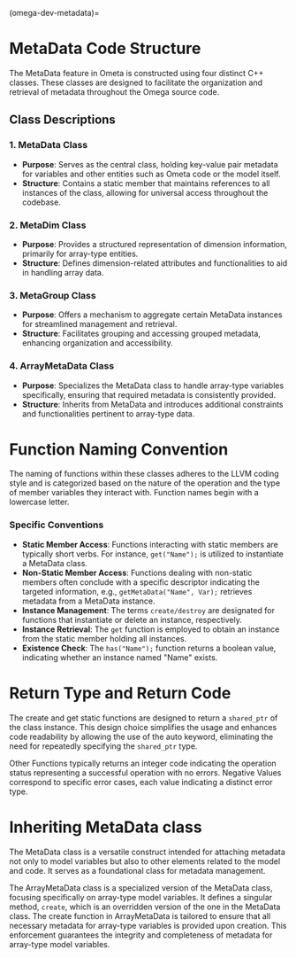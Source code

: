 (omega-dev-metadata)=

# MetaData Code Structure

The MetaData feature in Ometa is constructed using four distinct C++ classes.
These classes are designed to facilitate the organization and retrieval of
metadata throughout the Omega source code.

## Class Descriptions

### 1. MetaData Class
- **Purpose**: Serves as the central class, holding key-value pair metadata
               for variables and other entities such as Ometa code or
               the model itself.
- **Structure**: Contains a static member that maintains references to all
               instances of the class, allowing for universal access
               throughout the codebase.

### 2. MetaDim Class
- **Purpose**: Provides a structured representation of dimension information,
               primarily for array-type entities.
- **Structure**: Defines dimension-related attributes and functionalities to
               aid in handling array data.

### 3. MetaGroup Class
- **Purpose**: Offers a mechanism to aggregate certain MetaData instances for
               streamlined management and retrieval.
- **Structure**: Facilitates grouping and accessing grouped metadata,
               enhancing organization and accessibility.

### 4. ArrayMetaData Class
- **Purpose**: Specializes the MetaData class to handle array-type variables
               specifically, ensuring that required metadata is consistently
               provided.
- **Structure**: Inherits from MetaData and introduces additional constraints
               and functionalities pertinent to array-type data.

# Function Naming Convention
The naming of functions within these classes adheres to the LLVM coding style
and is categorized based on the nature of the operation and the type of member
variables they interact with. Function names begin with a lowercase letter.

### Specific Conventions
- **Static Member Access**: Functions interacting with static members are
               typically short verbs. For instance, `get("Name");` is utilized
               to instantiate a MetaData class.
- **Non-Static Member Access**: Functions dealing with non-static members often
               conclude with a specific descriptor indicating the targeted
               information, e.g., `getMetaData("Name", Var);` retrieves
               metadata from a MetaData instance.
- **Instance Management**: The terms `create/destroy` are designated for
               functions that instantiate or delete an instance, respectively.
- **Instance Retrieval**: The `get` function is employed to obtain an instance
               from the static member holding all instances.
- **Existence Check**: The `has("Name");` function returns a boolean value,
               indicating whether an instance named "Name" exists.

# Return Type and Return Code

The create and get static functions are designed to return a `shared_ptr` of
the class instance. This design choice simplifies the usage and enhances
code readability by allowing the use of the auto keyword, eliminating the
need for repeatedly specifying the `shared_ptr` type.

Other Functions typically returns an integer code indicating the operation
status representing a successful operation with no errors. Negative Values
correspond to specific error cases, each value indicating a distinct error
type.

# Inheriting MetaData class

The MetaData class is a versatile construct intended for attaching metadata
not only to model variables but also to other elements related to the model
and code. It serves as a foundational class for metadata management.

The ArrayMetaData class is a specialized version of the MetaData class,
focusing specifically on array-type model variables. It defines a singular
method, `create`, which is an overridden version of the one in the MetaData
class. The create function in ArrayMetaData is tailored to ensure that all
necessary metadata for array-type variables is provided upon creation.
This enforcement guarantees the integrity and completeness of metadata
for array-type model variables.
